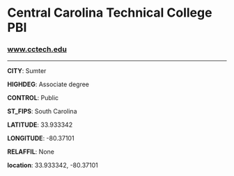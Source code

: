 # Central Carolina Technical College PBI
### www.cctech.edu
---
**CITY**: Sumter

**HIGHDEG**: Associate degree

**CONTROL**: Public

**ST_FIPS**: South Carolina

**LATITUDE**: 33.933342

**LONGITUDE**: -80.37101

**RELAFFIL**: None

**location**: 33.933342, -80.37101